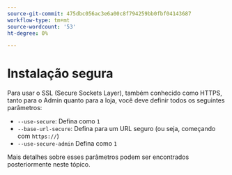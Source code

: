 ```yaml
---
source-git-commit: 475dbc056ac3e6a00c8f794259bb0fbf04143687
workflow-type: tm+mt
source-wordcount: '53'
ht-degree: 0%

---
```

# Instalação segura

Para usar o SSL (Secure Sockets Layer), também conhecido como HTTPS, tanto para o Admin quanto para a loja, você deve definir todos os seguintes parâmetros:

* `--use-secure`: Defina como `1`
* `--base-url-secure`: Defina para um URL seguro (ou seja, começando com `https://`)
* `--use-secure-admin` Defina como `1`

Mais detalhes sobre esses parâmetros podem ser encontrados posteriormente neste tópico.
